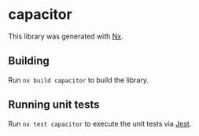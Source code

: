 # capacitor

This library was generated with [Nx](https://nx.dev).

## Building

Run `nx build capacitor` to build the library.

## Running unit tests

Run `nx test capacitor` to execute the unit tests via [Jest](https://jestjs.io).
